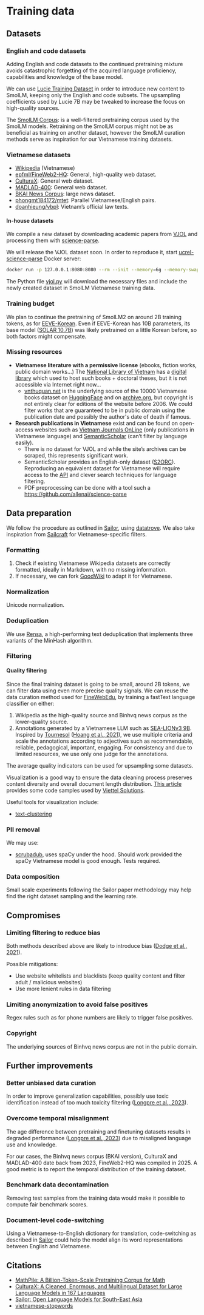 # Training data

## Datasets

### English and code datasets

Adding English and code datasets to the continued pretraining mixture avoids catastrophic forgetting of the acquired language proficiency, capabilities and knowledge of the base model. 

We can use [Lucie Training Dataset](https://huggingface.co/datasets/OpenLLM-France/Lucie-Training-Dataset) in order to introduce new content to SmolLM, keeping only the English and code subsets. The upsampling coefficients used by Lucie 7B may be tweaked to increase the focus on high-quality sources.

The [SmolLM Corpus](https://huggingface.co/datasets/HuggingFaceTB/smollm-corpus): is a well-filtered pretraining corpus used by the SmolLM models. Retraining on the SmolLM corpus might not be as beneficial as training on another dataset, however the SmolLM curation methods serve as inspiration for our Vietnamese training datasets.

### Vietnamese datasets

- [Wikipedia](https://huggingface.co/datasets/omarkamali/wikipedia-monthly) (Vietnamese)
- [epfml/FineWeb2-HQ](https://huggingface.co/datasets/epfml/FineWeb2-HQ): General, high-quality web dataset.
- [CulturaX](https://huggingface.co/datasets/uonlp/CulturaX): General web dataset.
- [MADLAD-400](https://huggingface.co/datasets/allenai/MADLAD-400): General web dataset.
- [BKAI News Corpus](bkai-foundation-models/BKAINewsCorpus): large news dataset.
- [phongmt184172/mtet](https://huggingface.co/phongmt184172/mtet): Parallel Vietnamese/English pairs.
- [doanhieung/vbpl](https://huggingface.co/doanhieung/vbpl): Vietnam’s official law texts.

#### In-house datasets

We compile a new dataset by downloading academic papers from [VJOL](https://vjol.info.vn) and processing them with [science-parse](https://github.com/allenai/science-parse).

We will release the VJOL dataset soon. In order to reproduce it, start [ucrel-science-parse](https://hub.docker.com/r/ucrel/ucrel-science-parse) Docker server:

```bash
docker run -p 127.0.0.1:8080:8080 --rm --init --memory=6g --memory-swap=6g --env JAVA_MEMORY=5 ucrel/ucrel-science-parse:3.0.1
```

The Python file [vjol.py](./vjol.py) will download the necessary files and include the newly created dataset in SmolLM Vietnamese training data.

### Training budget

We plan to continue the pretraining of SmolLM2 on around 2B training tokens, as for [EEVE-Korean](https://arxiv.org/abs/2402.14714). Even if EEVE-Korean has 10B parameters, its base model ([SOLAR 10.7B](https://arxiv.org/abs/2312.15166)) was likely pretrained on a little Korean before, so both factors might compensate.


### Missing resources

- **Vietnamese literature with a permissive license** (ebooks, fiction works, public domain works…) The [National Library of Vietnam](http://nlv.gov.vn/) has a [digital library](http://dlib.nlv.gov.vn/) which used to host such books + doctoral theses, but it is not accessible via Internet right now…
    - [vnthuquan.net](http://vnthuquan.net) is the underlying source of the 10000 Vietnamese books dataset on [HuggingFace](https://huggingface.co/datasets/thailevann/10000_Vietnamese_Books) and on [archive.org](https://archive.org/details/vnthuquan), but copyright is not entirely clear for editions of the website before 2006. We could filter works that are guaranteed to be in public domain using the publication date and possibly the author's date of death if famous.
- **Research publications in Vietnamese** exist and can be found on open-access websites such as [Vietnam Journals OnLine](https://vjol.info.vn/) (only publications in Vietnamese language) and [SemanticScholar](https://www.semanticscholar.org/) (can’t filter by language easily).
    - There is no dataset for VJOL and while the site’s archives can be scraped, this represents significant work.
    - SemanticScholar provides an English-only dataset ([S2ORC](https://huggingface.co/datasets/sentence-transformers/s2orc)). Reproducing an equivalent dataset for Vietnamese will require access to the [API](https://api.semanticscholar.org/api-docs/graph) and clever search techniques for language filtering.
    - PDF preprocessing can be done with a tool such a https://github.com/allenai/science-parse


## Data preparation

We follow the procedure as outlined in [Sailor](https://arxiv.org/abs/2404.03608), using [datatrove](https://github.com/huggingface/datatrove). We also take inspiration from [Sailcraft](https://github.com/sail-sg/sailcraft) for Vietnamese-specific filters.

### Formatting

1. Check if existing Vietnamese Wikipedia datasets are correctly formatted, ideally in Markdown, with no missing information.
2. If necessary, we can fork [GoodWiki](https://github.com/euirim/goodwiki) to adapt it for Vietnamese.

### Normalization

Unicode normalization.

### Deduplication

We use [Rensa](https://github.com/beowolx/rensa), a high-performing text deduplication that implements three variants of the MinHash algorithm.

### Filtering

#### Quality filtering

Since the final training dataset is going to be small, around 2B tokens, we can filter data using even more precise quality signals. We can reuse the data curation method used for [FineWebEdu](https://huggingface.co/datasets/HuggingFaceFW/fineweb-edu), by training a fastText language classifier on either:
1. Wikipedia as the high-quality source and Binhvq news corpus as the lower-quality source.
2. Annotations generated by a Vietnamese LLM such as [SEA-LIONv3 9B](https://huggingface.co/aisingapore/Gemma-SEA-LION-v3-9B-IT). Inspired by [Tournesol](https://tournesol.app/) ([Hoang et al., 2021](https://arxiv.org/abs/2107.07334)), we use multiple criteria and scale the annotations according to adjectives such as recommendable, reliable, pedagogical, important, engaging. For consistency and due to limited resources, we use only one judge for the annotations.

The average quality indicators can be used for upsampling some datasets.

Visualization is a good way to ensure the data cleaning process preserves content diversity and overall document length distribution. [This article](https://developer.nvidia.com/blog/processing-high-quality-vietnamese-language-data-with-nvidia-nemo-curator/) provides some code samples used by [Viettel Solutions](https://huggingface.co/VTSNLP/Llama3-ViettelSolutions-8B).

Useful tools for visualization include:
- [text-clustering](https://github.com/huggingface/text-clustering)

### PII removal

We may use:
- [scrubadub](https://scrubadub.readthedocs.io/en/stable/), uses spaCy under the hood. Should work provided the spaCy Vietnamese model is good enough. Tests required.

### Data composition

Small scale experiments following the Sailor paper methodology may help find the right dataset sampling and the learning rate.

## Compromises

### Limiting filtering to reduce bias

Both methods described above are likely to introduce bias ([Dodge et al., 2021](https://arxiv.org/pdf/2104.08758)).

Possible mitigations:
- Use website whitelists and blacklists (keep quality content and filter adult / malicious websites)
- Use more lenient rules in data filtering

### Limiting anonymization to avoid false positives

Regex rules such as for phone numbers are likely to trigger false positives.

### Copyright

The underlying sources of Binhvq news corpus are not in the public domain.

## Further improvements

### Better unbiased data curation

In order to improve generalization capabilities, possibly use toxic identification instead of too much toxicity filtering ([Longpre et al., 2023](https://arxiv.org/abs/2305.13169)).

### Overcome temporal misalignment

The age difference between pretraining and finetuning datasets results in degraded performance ([Longpre et al., 2023](https://arxiv.org/abs/2305.13169)) due to misaligned language use and knowledge.

For our cases, the Binhvq news corpus (BKAI version), CulturaX and MADLAD-400 date back from 2023, FineWeb2-HQ was compiled in 2025. A good metric is to report the temporal distribution of the training dataset.

### Benchmark data decontamination

Removing test samples from the training data would make it possible to compute fair benchmark scores.

### Document-level code-switching

Using a Vietnamese-to-English dictionary for translation, code-switching as described in [Sailor](https://arxiv.org/abs/2404.03608) could help the model align its word representations between English and Vietnamese.

## Citations

- [MathPile: A Billion-Token-Scale Pretraining Corpus for Math](https://openreview.net/forum?id=RSvhU69sbG)
- [CulturaX: A Cleaned, Enormous, and Multilingual Dataset for Large Language Models in 167 Languages](https://aclanthology.org/2024.lrec-main.377)
- [Sailor: Open Language Models for South-East Asia](https://arxiv.org/abs/2404.03608)
- [vietnamese-stopwords](https://github.com/stopwords/vietnamese-stopwords)